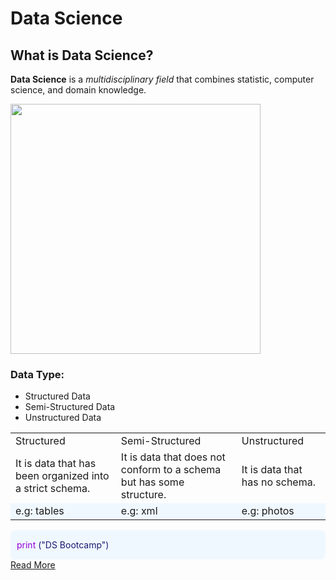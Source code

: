 <Style>
    .py
    {
        background: #F0F8FF;
        border: 0px solid;
        border-radius: 8px;
        padding-top: 1px;
        padding-right: 1px;
        padding-bottom: 1px;
        padding-left: 10px;
        
    }
    
</Style>

# Data Science
## What is Data Science?
**Data Science** is a *multidisciplinary field* that combines statistic, computer science, and domain knowledge.

<img src="DS.png" width="400" height="400">

### Data Type:
* Structured Data
* Semi-Structured Data
* Unstructured Data

<div class="TB">

<table> 
    <tr > 
        <td>Structured</td> 
        <td>Semi-Structured</td> 
        <td>Unstructured</td> 
    </tr> 
    <tr > 
        <td>It is data that has been organized into a strict schema.</td> 
        <td>It is data that does not conform to a schema but has some structure.</td> 
        <td>It is data that has no schema.</td> 
    </tr> 
    <tr bgcolor="#F0F8FF"> 
        <td>e.g: tables</td> 
        <td>e.g: xml</td> 
        <td>e.g: photos</td> 
    </tr> 
</table>

</div>
<div class="py">

<span style="color: #9400D3;">print</span> <span style="color: #191970;">("DS Bootcamp")</span>

</div>

<div>
    <a href="https://en.wikipedia.org/wiki/Data_science%E2%80%9D">Read More</a>
</div>